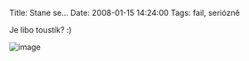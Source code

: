 Title: Stane se...
Date: 2008-01-15 14:24:00
Tags: fail, seriózně

Je libo toustík? :)

![image](http://blog.javorek.net/image/26/)